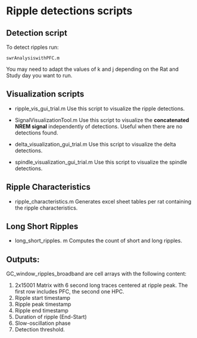 # Ripple detections scripts

## Detection script
To detect ripples run:

```
swrAnalysiswithPFC.m
```
You may need to adapt the values of k and j depending on the Rat and Study day you want to run.

## Visualization scripts
 - ripple_vis_gui_trial.m 
   Use this script to visualize the ripple detections.
   
 - SignalVisualizationTool.m 
   Use this script to visualize the __concatenated NREM signal__ independently of detections. Useful when there are no detections found. 

 - delta_visualization_gui_trial.m 
   Use this script to visualize the delta detections. 

 - spindle_visualization_gui_trial.m 
   Use this script to visualize the spindle detections. 

## Ripple Characteristics
 -  ripple_characteristics.m 
    Generates excel sheet tables per rat containing the ripple characteristics. 

## Long Short Ripples
 - long_short_ripples. m
   Computes the count of short and long ripples. 

## Outputs:
GC_window_ripples_broadband are cell arrays with the following content:

1) 2x15001 Matrix with 6 second long traces centered at ripple peak. The first row includes PFC, the second one HPC.
2) Ripple start timestamp
3) Ripple peak timestamp
4) Ripple end timestamp
5) Duration of ripple (End-Start)
6) Slow-oscillation phase
7) Detection threshold.
